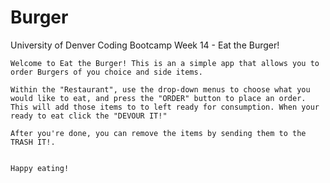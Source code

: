
# Burger
University of Denver Coding Bootcamp Week 14 - Eat the Burger!

 ```
Welcome to Eat the Burger! This is an a simple app that allows you to order Burgers of you choice and side items. 

Within the "Restaurant", use the drop-down menus to choose what you would like to eat, and press the "ORDER" button to place an order.
This will add those items to to left ready for consumption. When your ready to eat click the "DEVOUR IT!" 

After you're done, you can remove the items by sending them to the TRASH IT!.


Happy eating!
 ```



